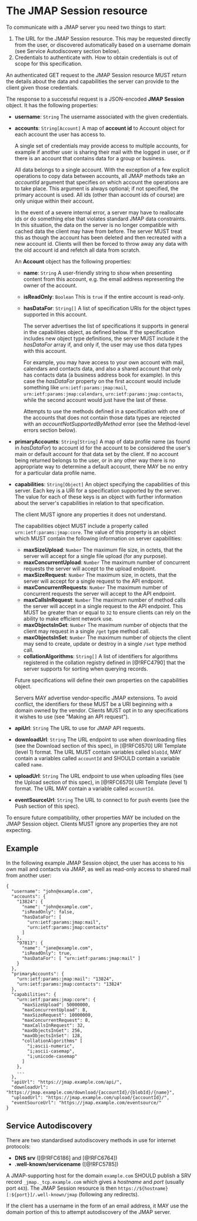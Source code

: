 # The JMAP Session resource

To communicate with a JMAP server you need two things to start:

1. The URL for the JMAP Session resource. This may be requested directly from
   the user, or discovered automatically based on a username domain (see Service Autodiscovery section below).
2. Credentials to authenticate with. How to obtain credentials is out of scope
   for this specification.

An authenticated GET request to the JMAP Session resource MUST return the details about the data and capabilities the server can provide to the client given those credentials.

The response to a successful request is a JSON-encoded **JMAP Session** object. It has the following properties:

- **username**: `String`
  The username associated with the given credentials.
- **accounts**: `String[Account]`
  A map of **account id** to Account object for each account the user has access to.

    A single set of credentials may provide access to multiple accounts, for example if another user is sharing their mail with the logged in user, or if there is an account that contains data for a group or business.

    All data belongs to a single account. With the exception of a few explicit operations to copy data between accounts, all JMAP methods take an *accountId* argument that specifies on which account the operations are to take place. This argument is always optional; if not specified, the primary account is used. All ids (other than account ids of course) are only unique within their account.

    In the event of a severe internal error, a server may have to reallocate ids or do something else that violates standard JMAP data constraints. In this situation, the data on the server is no longer compatible with cached data the client may have from before. The server MUST treat this as though the account has been deleted and then recreated with a new account id. Clients will then be forced to throw away any data with the old account id and refetch all data from scratch.

    An **Account** object has the following properties:

    - **name**: `String`
      A user-friendly string to show when presenting content from this account, e.g. the email address representing the owner of the account.
    - **isReadOnly**: `Boolean`
      This is `true` if the entire account is read-only.
    - **hasDataFor**: `String[]`
      A list of specification URIs for the object types supported in this account.

        The server advertises the list of specifications it supports in general
        in the capabilities object, as defined below. If the specification
        includes new object type definitions, the server MUST include it the
        *hasDataFor* array if, and only if, the user may use thos data types
        with this account.

        For example, you may have access to your own account with mail,
        calendars and contacts data, and also a shared account that only has
        contacts data (a  business address book for example). In this case the
        *hasDataFor* property on the first account would include something like
        `urn:ietf:params:jmap:mail`, `urn:ietf:params:jmap:calendars`,
        `urn:ietf:params:jmap:contacts`, while the second account would just
        have the last of these.

        Attempts to use the methods defined in a specification with one of the
        accounts that does not contain those data types are rejected with an
        *accountNotSupportedByMethod* error (see the Method-level errors
        section below).

- **primaryAccounts**: `String[String]`
  A map of data profile name (as found in *hasDataFor*) to account id for the account to be considered the user's main or default account for that data set by the client. If no account being returned belongs to the user, or in any other way there is no appropriate way to determine a default account, there MAY be no entry for a particular data profile name.
- **capabilities**: `String[Object]`
  An object specifying the capabilities of this server. Each key is a URI for a specification supported by the server. The value for each of these keys is an object with further information about the server's capabilities in relation to that specification.

    The client MUST ignore any properties it does not understand.

    The capabilities object MUST include a property called `urn:ietf:params:jmap:core`. The value of this property is an object which MUST contain the following information on server capabilities:

    - **maxSizeUpload**: `Number`
      The maximum file size, in octets, that the server will accept for a single file upload (for any purpose).
    - **maxConcurrentUpload**: `Number`
      The maximum number of concurrent requests the server will accept to the upload endpoint.
    - **maxSizeRequest**: `Number`
      The maximum size, in octets, that the server will accept for a single
      request to the API endpoint.
    - **maxConcurrentRequests**: `Number`
      The maximum number of concurrent requests the server will accept to
      the API endpoint.
    - **maxCallsInRequest**: `Number`
      The maximum number of method calls the server will accept in a single request to the API endpoint. This MUST be greater than or equal to `32` to ensure clients can rely on the ability to make efficient network use.
    - **maxObjectsInGet**: `Number`
      The maximum number of objects that the client may request in a single `/get` type method call.
    - **maxObjectsInSet**: `Number`
      The maximum number of objects the client may send to create, update or destroy in a single `/set` type method call.
    - **collationAlgorithms**: `String[]`
      A list of identifiers for algorithms registered in the collation registry defined in [@!RFC4790] that the server supports for sorting when querying records.

    Future specifications will define their own properties on the capabilities object.

    Servers MAY advertise vendor-specific JMAP extensions. To avoid conflict, the identifiers for these MUST be a URI beginning with a domain owned by the vendor. Clients MUST opt in to any specifications it wishes to use (see "Making an API request").

- **apiUrl**: `String`
  The URL to use for JMAP API requests.
- **downloadUrl**: `String`
  The URL endpoint to use when downloading files (see the Download section of this spec), in [@!RFC6570] URI Template (level 1) format. The URL MUST contain variables called `blobId`, MAY contain a variables called `accountId` and SHOULD contain a variable called `name`.
- **uploadUrl**: `String`
  The URL endpoint to use when uploading files (see the Upload section of this spec), in [@!RFC6570] URI Template (level 1) format. The URL MAY contain a variable called `accountId`.
- **eventSourceUrl**: `String`
  The URL to connect to for push events (see the Push section of this spec).

To ensure future compatibility, other properties MAY be included on the JMAP Session object. Clients MUST ignore any properties they are not expecting.

## Example

In the following example JMAP Session object, the user has access to his own mail and contacts via JMAP, as well as read-only access to shared mail from another user:

    {
      "username": "john@example.com",
      "accounts": {
        "13824": {
          "name": "john@example.com",
          "isReadOnly": false,
          "hasDataFor": [
            "urn:ietf:params:jmap:mail",
            "urn:ietf:params:jmap:contacts"
          ]
        },
        "97813": {
          "name": "jane@example.com",
          "isReadOnly": true,
          "hasDataFor": [ "urn:ietf:params:jmap:mail" ]
        }
      },
      "primaryAccounts": {
        "urn:ietf:params:jmap:mail": "13824",
        "urn:ietf:params:jmap:contacts": "13824"
      },
      "capabilities": {
        "urn:ietf:params:jmap:core": {
          "maxSizeUpload": 50000000,
          "maxConcurrentUpload": 8,
          "maxSizeRequest": 10000000,
          "maxConcurrentRequest": 8,
          "maxCallsInRequest": 32,
          "maxObjectsInGet": 256,
          "maxObjectsInSet": 128,
          "collationAlgorithms" [
            "i;ascii-numeric",
            "i;ascii-casemap",
            "i;unicode-casemap"
          ]
        },
        ...
      },
      "apiUrl": "https://jmap.example.com/api/",
      "downloadUrl": "https://jmap.example.com/download/{accountId}/{blobId}/{name}",
      "uploadUrl": "https://jmap.example.com/upload/{accountId}/",
      "eventSourceUrl": "https://jmap.example.com/eventsource/"
    }

## Service Autodiscovery

There are two standardised autodiscovery methods in use for internet protocols:

- **DNS srv** ([@!RFC6186] and [@!RFC6764])
- **.well-known/servicename** ([@!RFC5785])

A JMAP-supporting host for the domain `example.com` SHOULD publish a SRV record `_jmap._tcp.example.com` which gives a *hostname* and *port* (usually port `443`). The JMAP Session resource is then `https://${hostname}[:${port}]/.well-known/jmap` (following any redirects).

If the client has a username in the form of an email address, it MAY use the domain portion of this to attempt autodiscovery of the JMAP server.
